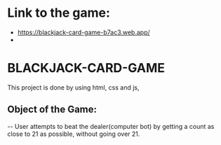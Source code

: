 # Link to the game:
- https://blackjack-card-game-b7ac3.web.app/
- 
# BLACKJACK-CARD-GAME
This project is done by using html, css and js,

## Object of the Game:
-- User attempts to beat the dealer(computer bot) by getting a count as close to 21 as possible, without going over 21.
